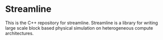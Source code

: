 # Streamline

This is the C++ repository for streamline. Streamline is a library for writing
large scale block based physical simulation on heterogeneous compute
architectures.
